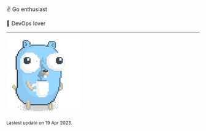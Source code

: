 :v: Go enthusiast

:muscle: DevOps lover

---

![Image alt text](/images/gopher_with_coffee.gif)


<sub>Lastest update on 19 Apr 2023.</sub>
